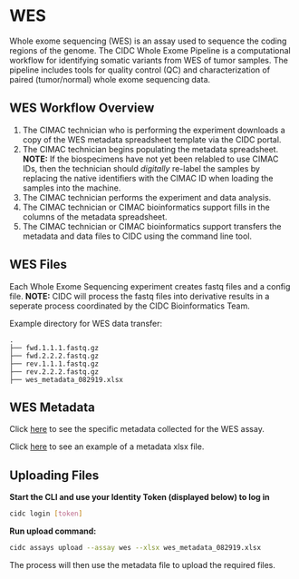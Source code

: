 # WES

Whole exome sequencing (WES) is an assay used to sequence the coding regions of the genome. The CIDC Whole Exome Pipeline is a computational workflow for identifying somatic variants from WES of tumor samples. The pipeline includes tools for quality control (QC) and characterization of paired (tumor/normal) whole exome sequencing data.

## WES Workflow Overview

1. The CIMAC technician who is performing the experiment downloads a copy of the WES metadata spreadsheet template via the CIDC portal.
2. The CIMAC technician begins populating the metadata spreadsheet. **NOTE:** If the biospecimens have not yet been relabled to use CIMAC IDs, then the technician should *digitally* re-label the samples by replacing the native identifiers with the CIMAC ID when loading the samples into the machine.
3. The CIMAC technician performs the experiment and data analysis.
4. The CIMAC technician or CIMAC bioinformatics support fills in the columns of the metadata spreadsheet.
5. The CIMAC technician or CIMAC bioinformatics support transfers the metadata and data files to CIDC using the command line tool.

## WES Files

Each Whole Exome Sequencing experiment creates fastq files and a config file. **NOTE:** CIDC will process the fastq files into derivative results in a seperate process coordinated by the CIDC Bioinformatics Team. 

Example directory for WES data transfer:
```
.
├── fwd.1.1.1.fastq.gz
├── fwd.2.2.2.fastq.gz
├── rev.1.1.1.fastq.gz
├── rev.2.2.2.fastq.gz
├── wes_metadata_082919.xlsx
```

## WES Metadata


Click [here](https://cimac-cidc.github.io/cidc-schemas/docs/templates.metadata.wes_template.html) to see the specific metadata collected for the WES assay.

Click [here](https://github.com/CIMAC-CIDC/cidc-schemas/blob/master/template_examples/wes_template.xlsx) to see an example of a metadata xlsx file.

## Uploading Files

**Start the CLI and use your Identity Token (displayed below) to log in**
```bash
cidc login [token]
```

**Run upload command:**
```bash
cidc assays upload --assay wes --xlsx wes_metadata_082919.xlsx
```

The process will then use the metadata file to upload the required files.
